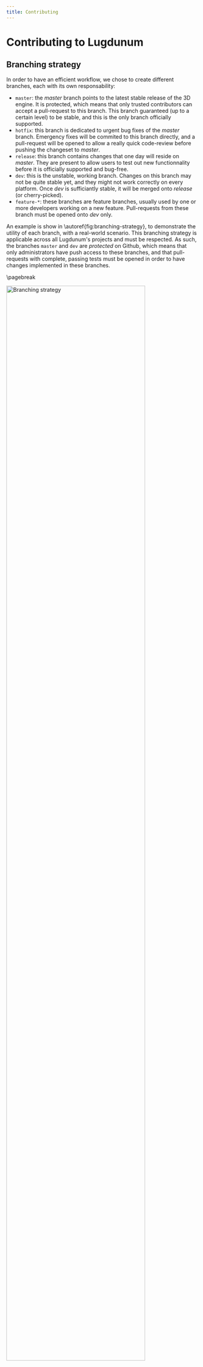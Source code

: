 ```yaml
---
title: Contributing
---
```


# Contributing to Lugdunum

## Branching strategy

In order to have an efficient workflow, we chose to create different branches, each with its own responsability:
* `master`: the _master_ branch points to the latest stable release of the 3D engine. It is protected, which means that only trusted contributors can accept a pull-request to this branch. This branch guaranteed (up to a certain level) to be stable, and this is the only branch officially supported.
* `hotfix`: this branch is dedicated to urgent bug fixes of the _master_ branch. Emergency fixes will be commited to this branch directly, and a pull-request will be opened to allow a really quick code-review before pushing the changeset to _master_.
* `release`: this branch contains changes that one day will reside on _master_. They are present to allow users to test out new functionnality before it is officially supported and bug-free.
* `dev`: this is the unstable, working branch. Changes on this branch may not be quite stable yet, and they might not work correctly on every platform. Once _dev_ is sufficiantly stable, it will be merged onto _release_ (or cherry-picked).
* `feature-*`: these branches are feature branches, usually used by one or more developers working on a new feature. Pull-requests from these branch must be opened onto _dev_ only.

An example is show in \autoref{fig:branching-strategy}, to demonstrate the utility of each branch, with a real-world scenario.
This branching strategy is applicable across all Lugdunum's projects and must be respected. As such, the branches `master` and `dev` are *protected* on Github, which means that only administrators have push access to these branches, and that pull-requests with complete, passing tests must be opened in order to have changes implemented in these branches.

\pagebreak

<img src="./images/branching.pdf" style="width: 85%" alt="Branching strategy">

> [Brancing strategy]{#fig:branching-strategy}

# Testing architecture

Each commit pushed on each branch is compiled and tested by [CircleCI](https://circleci.com/gh/Lugdunum3D/Lugdunum) and [AppVeyor](https://ci.appveyor.com/project/Lugdunum/lugdunum).

You are encouraged to write tests for your code. Broken build will not be allowed in any case in a pull-request, so be careful!


## Introduction

All our sensible code is covered by unit tests. We use the [Google-Test](https://github.com/google/googletest/tree/master/googletest) framework which is considered as a third party module of our project. It is bound with [Google-Mock](https://github.com/google/googletest/tree/master/googlemock).

All the written tests can be found in the test folder of the [Lugdunum's repository](https://github.com/Lugdunum3D/Lugdunum/tree/dev/test    ) in the `dev` branch.

All the tests included in the folder `test` are executed when you run the tests with cmake, and are executed as well in CircleCI. 


## How to add new tests

If you want to add your tests, we recommend you to create a new folder in the `test` folder and put all your `*.cpp` in it. The structure of a test file should be like following : 

```cpp
#include <gtest/gtest.h>

TEST(myTestPool, myTest) {
    bool toto = true;
    EXPECT_EQ(toto, true);
}
```

To be compiled with other tests, each tests directory should have a CMakelists.txt. In a `Math` directory, this file will have the following format:
```md
# Tests directory path
set(SRC_ROOT ${PROJECT_SOURCE_DIR}/Math)

# Define *.cpp tests
set(SRC
    ${SRC_ROOT}/Geometry/Transform.cpp
    ${SRC_ROOT}/Matrix2x2.cpp
    ${SRC_ROOT}/Matrix3x3.cpp
    ${SRC_ROOT}/Matrix4x4.cpp
    ${SRC_ROOT}/Quaternion.cpp
)
source_group("src" FILES ${SRC})

# Add tests to compilation
lug_add_test(Math
             SOURCES ${SRC}
             DEPENDS lug-math
)
```

:::info
`source_group` on line 12 is a special CMake directive used for grouping source files in IDE project generation, for example groups in Visual Studio. More information is available [on the official CMake documentation](https://cmake.org/cmake/help/v3.0/command/source_group.html).
:::

## Build tests

When using CMake, you need to add the command line argument `-DBUILD_TESTS`.
It will create one project for each test directory. In the previous example, it will create a `runMathUnitTests` project.
